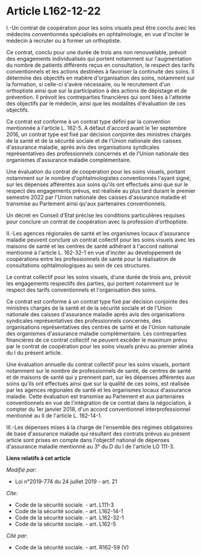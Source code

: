 # Article L162-12-22

I.-Un contrat de coopération pour les soins visuels peut être conclu avec les médecins conventionnés spécialisés en
ophtalmologie, en vue d'inciter le médecin à recruter ou à former un orthoptiste.

Ce contrat, conclu pour une durée de trois ans non renouvelable, prévoit des engagements individualisés qui portent notamment
sur l'augmentation du nombre de patients différents reçus en consultation, le respect des tarifs conventionnels et les
actions destinées à favoriser la continuité des soins. Il détermine des objectifs en matière d'organisation des soins,
notamment sur la formation, si celle-ci s'avère nécessaire, ou le recrutement d'un orthoptiste ainsi que sur la participation
à des actions de dépistage et de prévention. Il prévoit les contreparties financières qui sont liées à l'atteinte des
objectifs par le médecin, ainsi que les modalités d'évaluation de ces objectifs.

Ce contrat est conforme à un contrat type défini par la convention mentionnée à l'article L. 162-5. A défaut d'accord avant
le 1er septembre 2016, un contrat type est fixé par décision conjointe des ministres chargés de la santé et de la sécurité
sociale et de l'Union nationale des caisses d'assurance maladie, après avis des organisations syndicales représentatives des
professionnels concernés et de l'Union nationale des organismes d'assurance maladie complémentaire.

Une évaluation du contrat de coopération pour les soins visuels, portant notamment sur le nombre d'ophtalmologistes
conventionnés l'ayant signé, sur les dépenses afférentes aux soins qu'ils ont effectués ainsi que sur le respect des
engagements prévus, est réalisée au plus tard durant le premier semestre 2022 par l'Union nationale des caisses d'assurance
maladie et transmise au Parlement ainsi qu'aux partenaires conventionnels.

Un décret en Conseil d'Etat précise les conditions particulières requises pour conclure un contrat de coopération avec la
profession d'orthoptiste.

II.-Les agences régionales de santé et les organismes locaux d'assurance maladie peuvent conclure un contrat collectif pour
les soins visuels avec les maisons de santé et les centres de santé adhérant à l'accord national mentionné à l'article L.
162-32-1 en vue d'inciter au développement de coopérations entre les professionnels de santé pour la réalisation de
consultations ophtalmologiques au sein de ces structures.

Le contrat collectif pour les soins visuels, d'une durée de trois ans, prévoit les engagements respectifs des parties, qui
portent notamment sur le respect des tarifs conventionnels et l'organisation des soins.

Ce contrat est conforme à un contrat type fixé par décision conjointe des ministres chargés de la santé et de la sécurité
sociale et de l'Union nationale des caisses d'assurance maladie après avis des organisations syndicales représentatives des
professionnels concernés, des organisations représentatives des centres de santé et de l'Union nationale des organismes
d'assurance maladie complémentaire. Les contreparties financières de ce contrat collectif ne peuvent excéder le maximum prévu
par le contrat de coopération pour les soins visuels prévu au premier alinéa du I du présent article.

Une évaluation annuelle du contrat collectif pour les soins visuels, portant notamment sur le nombre de professionnels de
santé, de centres de santé et de maisons de santé qui y prennent part, sur les dépenses afférentes aux soins qu'ils ont
effectués ainsi que sur la qualité de ces soins, est réalisée par les agences régionales de santé et les organismes locaux
d'assurance maladie. Cette évaluation est transmise au Parlement et aux partenaires conventionnels en vue de l'intégration de
ce contrat dans la négociation, à compter du 1er janvier 2018, d'un accord conventionnel interprofessionnel mentionné au II
de l'article L. 162-14-1.

III.-Les dépenses mises à la charge de l'ensemble des régimes obligatoires de base d'assurance maladie qui résultent des
contrats prévus au présent article sont prises en compte dans l'objectif national de dépenses d'assurance maladie mentionné
au 3° du D du I de l'article LO 111-3.

**Liens relatifs à cet article**

_Modifié par_:

  - Loi n°2019-774 du 24 juillet 2019 - art. 21

_Cite_:

  - Code de la sécurité sociale. - art. L111-3
  - Code de la sécurité sociale. - art. L162-14-1
  - Code de la sécurité sociale. - art. L162-32-1
  - Code de la sécurité sociale. - art. L162-5

_Cité par_:

  - Code de la sécurité sociale. - art. R162-59 (V)
